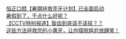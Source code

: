   
[恒正口腔【暑期拯救歪牙计划】已全面启动](http://www.dianyue.me/archives/605/2ua0qosig8hsqpta/)  
[暑假到了，干点什么好呢？](http://www.dianyue.me/archives/602/gk38rlsnk3lk1bw1/)  
[【CCTV特别报道】智齿到底该不该拔？？](http://www.dianyue.me/archives/597/txt1616b6wwwhwuo/)  
[这些方法拯救您的小黄牙，让你摆脱尴尬放肆笑！](http://www.dianyue.me/archives/618/9u7c3e6i207gh4bg/)